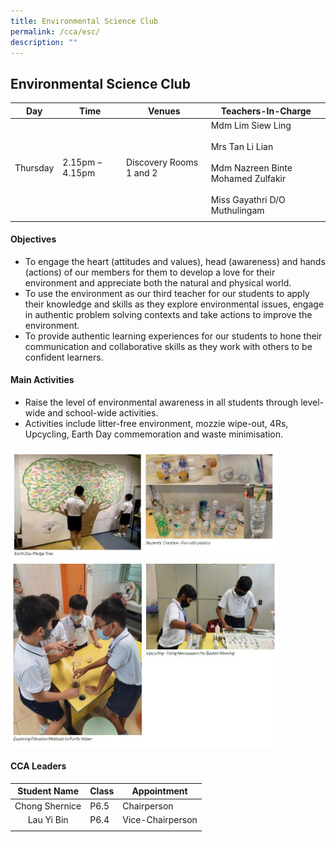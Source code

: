 ```yaml
---
title: Environmental Science Club
permalink: /cca/esc/
description: ""
---
```

## Environmental Science Club

| **Day** | **Time** | **Venues** | **Teachers-In-Charge** |
|:---:|---|---|---|
| Thursday | 2.15pm – 4.15pm | Discovery Rooms 1 and 2 | Mdm Lim Siew Ling<br><br>Mrs Tan Li Lian<br><br>Mdm Nazreen Binte Mohamed Zulfakir  <br><br>Miss Gayathri D/O Muthulingam |
|  |  |  |  |

#### Objectives

*   To engage the heart (attitudes and values), head (awareness) and hands (actions) of our members for them to develop a love for their environment and appreciate both the natural and physical world.
*   To use the environment as our third teacher for our students to apply their knowledge and skills as they explore environmental issues, engage in authentic problem solving contexts and take actions to improve the environment.
*   To provide authentic learning experiences for our students to hone their communication and collaborative skills as they work with others to be confident learners.

#### Main Activities

*   Raise the level of environmental awareness in all students through level-wide and school-wide activities.
*   Activities include litter-free environment, mozzie wipe-out, 4Rs, Upcycling, Earth Day commemoration and waste minimisation.

<img src="/images/photo1668583472.jpeg" style="width:85%">

<img src="/images/photo1668583512.jpeg" style="width:85%">

#### CCA Leaders

| **Student Name** | **Class** | **Appointment** |
|:---:|---|---|
| Chong Shernice | P6.5 | Chairperson |
| Lau Yi Bin | P6.4 | Vice-Chairperson |
|  |  |  |
